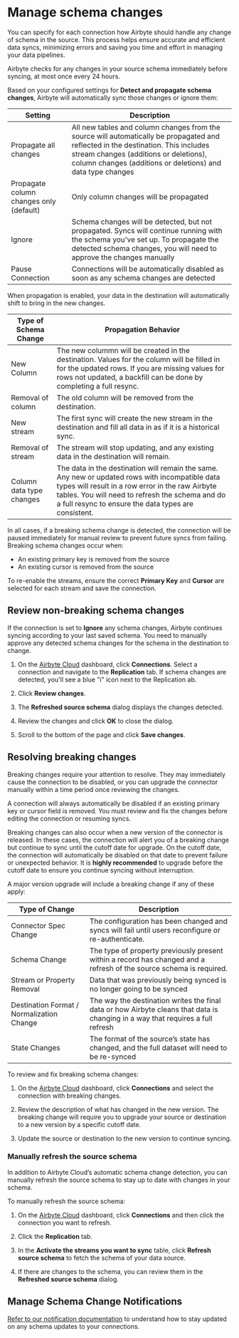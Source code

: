 # Manage schema changes

You can specify for each connection how Airbyte should handle any change of schema in the source. This process helps ensure accurate and efficient data syncs, minimizing errors and saving you time and effort in managing your data pipelines.

Airbyte checks for any changes in your source schema immediately before syncing, at most once every 24 hours.

Based on your configured settings for **Detect and propagate schema changes**, Airbyte will automatically sync those changes or ignore them: 

| Setting              | Description                                                                                                         |
|---------------------|---------------------------------------------------------------------------------------------------------------------|
| Propagate all changes | All new tables and column changes from the source will automatically be propagated and reflected in the destination. This includes stream changes (additions or deletions), column changes (additions or deletions) and data type changes
| Propagate column changes only (default) | Only column changes will be propagated
| Ignore | Schema changes will be detected, but not propagated. Syncs will continue running with the schema you've set up. To propagate the detected schema changes, you will need to approve the changes manually | 
| Pause Connection | Connections will be automatically disabled as soon as any schema changes are detected |

When propagation is enabled, your data in the destination will automatically shift to bring in the new changes. 

| Type of Schema Change              | Propagation Behavior                                                                                                         |
|---------------------|---------------------------------------------------------------------------------------------------------------------|
| New Column | The new colummn will be created in the destination. Values for the column will be filled in for the updated rows. If you are missing values for rows not updated, a backfill can be done by completing a full resync.
| Removal of column | The old column will be removed from the destination.
| New stream | The first sync will create the new stream in the destination and fill all data in as if it is a historical sync. | 
| Removal of stream | The stream will stop updating, and any existing data in the destination will remain. |
| Column data type changes | The data in the destination will remain the same. Any new or updated rows with incompatible data types will result in a row error in the raw Airbyte tables. You will need to refresh the schema and do a full resync to ensure the data types are consistent. 

In all cases, if a breaking schema change is detected, the connection will be paused immediately for manual review to prevent future syncs from failing. Breaking schema changes occur when:
* An existing primary key is removed from the source
* An existing cursor is removed from the source

To re-enable the streams, ensure the correct **Primary Key** and **Cursor** are selected for each stream and save the connection. 

## Review non-breaking schema changes

If the connection is set to **Ignore** any schema changes, Airbyte continues syncing according to your last saved schema. You need to manually approve any detected schema changes for the schema in the destination to change.

1. On the [Airbyte Cloud](http://cloud.airbyte.com/) dashboard, click **Connections**. Select a connection and navigate to the **Replication** tab. If schema changes are detected, you'll see a blue "i" icon next to the Replication ab. 

2. Click **Review changes**.

3. The **Refreshed source schema** dialog displays the changes detected. 

4. Review the changes and click **OK** to close the dialog.

5. Scroll to the bottom of the page and click **Save changes**.

## Resolving breaking changes

Breaking changes require your attention to resolve. They may immediately cause the connection to be disabled, or you can upgrade the connector manually within a time period once reviewing the changes.

A connection will always automatically be disabled if an existing primary key or cursor field is removed. You must review and fix the changes before editing the connection or resuming syncs.

Breaking changes can also occur when a new version of the connector is released. In these cases, the connection will alert you of a breaking change but continue to sync until the cutoff date for upgrade. On the cutoff date, the connection will automatically be disabled on that date to prevent failure or unexpected behavior. It is **highly recommended** to upgrade before the cutoff date to ensure you continue syncing without interruption.

A major version upgrade will include a breaking change if any of these apply:

| Type of Change   | Description                                                                                                         |
|------------------|---------------------------------------------------------------------------------------------------------------------|
| Connector Spec Change         | The configuration has been changed and syncs will fail until users reconfigure or re-authenticate.              |
| Schema Change            | The type of property previously present within a record has changed and a refresh of the source schema is required.
| Stream or Property Removal          | Data that was previously being synced is no longer going to be synced              |
| Destination Format / Normalization Change          | The way the destination writes the final data or how Airbyte cleans that data is changing in a way that requires a full refresh                |
| State Changes          | The format of the source’s state has changed, and the full dataset will need to be re-synced                |

To review and fix breaking schema changes:
1. On the [Airbyte Cloud](http://cloud.airbyte.com/) dashboard, click **Connections** and select the connection with breaking changes.

2. Review the description of what has changed in the new version. The breaking change will require you to upgrade your source or destination to a new version by a specific cutoff date. 

3. Update the source or destination to the new version to continue syncing. 

### Manually refresh the source schema

In addition to Airbyte Cloud’s automatic schema change detection, you can manually refresh the source schema to stay up to date with changes in your schema. 

 To manually refresh the source schema:

 1. On the [Airbyte Cloud](http://cloud.airbyte.com) dashboard, click **Connections** and then click the connection you want to refresh.

 2. Click the **Replication** tab.

 3. In the **Activate the streams you want to sync** table, click **Refresh source schema** to fetch the schema of your data source.

 4. If there are changes to the schema, you can review them in the **Refreshed source schema** dialog.

## Manage Schema Change Notifications
[Refer to our notification documentation](https://docs.airbyte.com/cloud/managing-airbyte-cloud/manage-airbyte-cloud-notifications#enable-schema-update-notifications) to understand how to stay updated on any schema updates to your connections.